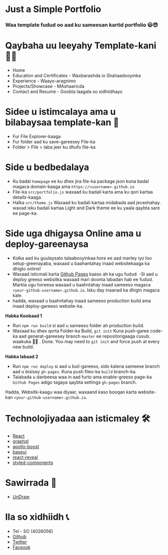 # Just a Simple Portfolio 

<!-- ![just-a-web-portfolio](/saed.jpg=20x)  -->

### Waa template fudud oo aad ku sameesan kartid portfolio 😃😎

# Qaybaha uu leeyahy Template-kani 🎈🎈

- Home
- Education and Certificates - Waxbarashda io Shahaadooyinka
- Experience - Waayo-aragnimo
- Projects/Showcase - MAshaaricda
- Contact and Resume - Goobta laagala so xidhiidhayo

# Sidee u istimcalaya ama u bilabaysaa template-kan  🎁

- Fur File Explorer-kaaga 
- Fur folder aad ku save-gareesey File-ka 
- Folder > File > laba jeer ku dhufo file-ka 

# Side u bedbedalaya

- Ku badal `homepage` ee ku dhex jira file-ka package.json kuna badal magaca domain-kaaga ama `https://<username>.github.io`
- File-ka `src/portfolio.js` waxaad ku badali karta ama ku qori kartaa details-kaaga.
- Halka `src/theme.js` Waxaad ku badali kartaa midabada aad jeceshahay. waxad isku badali kartaa Light and Dark theme ee ku yaala qaybta sare ee page-ka.

# Side uga dhigaysa Online ama u deploy-gareenaysa

- Kolka aad ku guulaysato talaabooyinkaa hore ee aad martey iyo loo setup-greenayaba, waxaad u baahantahay inaad websitekaaga ka dhigto online!
- Waxaad isticmali karta [Github Pages](https://create-react-app.dev/docs/deployment/#github-pages) kaaso ah ka ugu fudud.
  -Si aad u deploy greeso websitka waxaad mari doonta labadan hab ee fudud. Markla ugu horeesa waxaad u baahntahay inaad sameeso magaca `<your-github-username>.github.io`. Isku day inaanad ka dhigin magaca kale.
- hadda, waxaad u baahntahay inaad sameeso production build ama inaad deploy-gareeso website-ka.

**Habka Koobaad 1**

- Run `npm run build` si aad u sameeso folder ah production build.
- Waxaad ku dhex qorta Folder-ka Build, `git init` Kuna push-garee code-ka aad generat-gareesey branch `master` ee repositorigaaga cusub. waakuka 🤷‍♀️ . Done.
  You may need to `git init` and force push at every new build.

**Habka labaad 2**

- Run `npm run deploy` si aad u buil-gareeso, sido kalena sameese branch aad u bixisey `gh-pages`. Kuna push files-ka `build` branch-ka.
- Talabada u danbeesa waa in aad furto ama enable-greeso page-ka `Github Pages` adigo tagaya qaybta settings `gh-pages` branch.

Hadda, Websitk-kaagu waa diyaar, waxaand kaso booqan karta website-kan `<your-github-username>.github.io`.

# Technolojiyadaa aan isticmaley 🛠️

- [React](https://reactjs.org/)
- [graphql](https://graphql.org/)
- [apollo-boost](https://www.apollographql.com/docs/react/get-started/)
- [baseui](https://github.com/uber/baseweb)
- [react-reveal](https://www.react-reveal.com/)
- [styled-components](https://styled-components.com/)

# Sawirrada 🍥

- [UnDraw](https://undraw.co/illustrations)

# Ila so xidhiidh 📞
-  Tel - SO (4026056)
- [Github](https://github.com/saedMuhamed)
- [Twitter](https://twitter.com/saedmuhamed3)
- [Faceook](https://www.facebook.com/sxabo)
